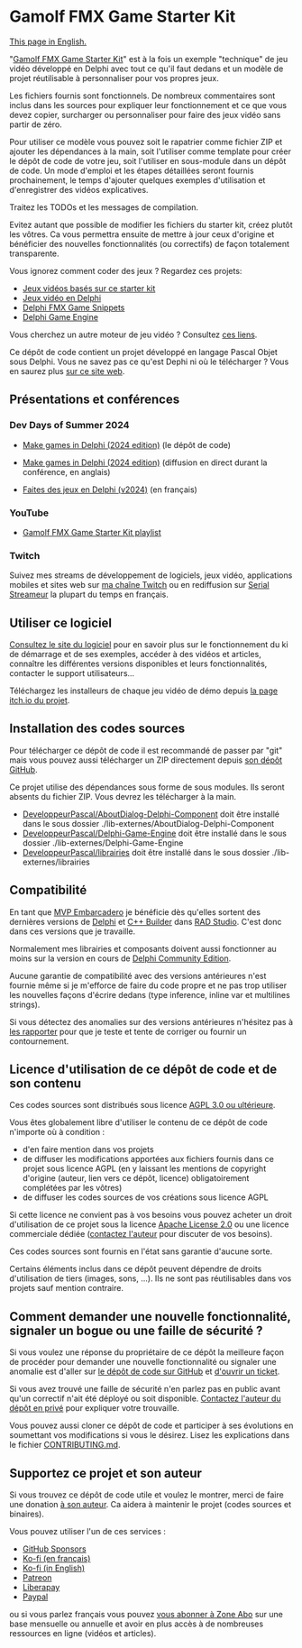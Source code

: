 # Gamolf FMX Game Starter Kit

[This page in English.](README.md)

"[Gamolf FMX Game Starter Kit](https://fmxgamestarterkit.developpeur-pascal.fr/)" est à la fois un exemple "technique" de jeu vidéo développé en Delphi avec tout ce qu'il faut dedans et un modèle de projet réutilisable à personnaliser pour vos propres jeux.

Les fichiers fournis sont fonctionnels. De nombreux commentaires sont inclus dans les sources pour expliquer leur fonctionnement et ce que vous devez copier, surcharger ou personnaliser pour faire des jeux vidéo sans partir de zéro.

Pour utiliser ce modèle vous pouvez soit le rapatrier comme fichier ZIP et ajouter les dépendances à la main, soit l'utiliser comme template pour créer le dépôt de code de votre jeu, soit l'utiliser en sous-module dans un dépôt de code. Un mode d'emploi et les étapes détaillées seront fournis prochainement, le temps d'ajouter quelques exemples d'utilisation et d'enregistrer des vidéos explicatives.

Traitez les TODOs et les messages de compilation.

Evitez autant que possible de modifier les fichiers du starter kit, créez plutôt les vôtres. Ca vous permettra ensuite de mettre à jour ceux d'origine et bénéficier des nouvelles fonctionnalités (ou correctifs) de façon totalement transparente.

Vous ignorez comment coder des jeux ? Regardez ces projets:

* [Jeux vidéos basés sur ce starter kit](https://github.com/DeveloppeurPascal?tab=repositories&q=gfgsk-game)
* [Jeux vidéo en Delphi](https://github.com/DeveloppeurPascal?tab=repositories&q=delphi-game)
* [Delphi FMX Game Snippets](https://fmxgamesnippets.developpeur-pascal.fr)
* [Delphi Game Engine](https://delphigameengine.developpeur-pascal.fr)

Vous cherchez un autre moteur de jeu vidéo ? Consultez [ces liens](https://github.com/Fr0sT-Brutal/awesome-pascal?tab=readme-ov-file#game-dev).

Ce dépôt de code contient un projet développé en langage Pascal Objet sous Delphi. Vous ne savez pas ce qu'est Dephi ni où le télécharger ? Vous en saurez plus [sur ce site web](https://delphi-resources.developpeur-pascal.fr/).

## Présentations et conférences

### Dev Days of Summer 2024

* [Make games in Delphi (2024 edition)](https://github.com/DeveloppeurPascal/DevDaysOfSummer2024-MakeGamesInDelphi) (le dépôt de code)

* [Make games in Delphi (2024 edition)](https://www.youtube.com/live/M7DcEDbuESQ?feature=shared&t=3911) (diffusion en direct durant la conférence, en anglais)
* [Faites des jeux en Delphi (v2024)](https://serialstreameur.fr/faites-des-jeux-en-delphi-edition-2024.html) (en français)

### YouTube

* [Gamolf FMX Game Starter Kit playlist](https://www.youtube.com/playlist?list=PLpkkg2iiC8yjkhmHDs42arEqvJm-m7006)

### Twitch

Suivez mes streams de développement de logiciels, jeux vidéo, applications mobiles et sites web sur [ma chaîne Twitch](https://www.twitch.tv/patrickpremartin) ou en rediffusion sur [Serial Streameur](https://serialstreameur.fr/gamolf-fmx-game-starter-kit.html) la plupart du temps en français.

## Utiliser ce logiciel

[Consultez le site du logiciel](https://fmxgamestarterkit.developpeur-pascal.fr/) pour en savoir plus sur le fonctionnement du ki de démarrage et de ses exemples, accéder à des vidéos et articles, connaître les différentes versions disponibles et leurs fonctionnalités, contacter le support utilisateurs...

Téléchargez les installeurs de chaque jeu vidéo de démo depuis [la page itch.io du projet](https://gamolf.itch.io/gamolf-fmx-game-starter-kit-demo-video-games).

## Installation des codes sources

Pour télécharger ce dépôt de code il est recommandé de passer par "git" mais vous pouvez aussi télécharger un ZIP directement depuis [son dépôt GitHub](https://github.com/DeveloppeurPascal/Gamolf-FMX-Game-Starter-Kit).

Ce projet utilise des dépendances sous forme de sous modules. Ils seront absents du fichier ZIP. Vous devrez les télécharger à la main.

* [DeveloppeurPascal/AboutDialog-Delphi-Component](https://github.com/DeveloppeurPascal/AboutDialog-Delphi-Component) doit être installé dans le sous dossier ./lib-externes/AboutDialog-Delphi-Component
* [DeveloppeurPascal/Delphi-Game-Engine](https://github.com/DeveloppeurPascal/Delphi-Game-Engine) doit être installé dans le sous dossier ./lib-externes/Delphi-Game-Engine
* [DeveloppeurPascal/librairies](https://github.com/DeveloppeurPascal/librairies) doit être installé dans le sous dossier ./lib-externes/librairies

## Compatibilité

En tant que [MVP Embarcadero](https://www.embarcadero.com/resources/partners/mvp-directory) je bénéficie dès qu'elles sortent des dernières versions de [Delphi](https://www.embarcadero.com/products/delphi) et [C++ Builder](https://www.embarcadero.com/products/cbuilder) dans [RAD Studio](https://www.embarcadero.com/products/rad-studio). C'est donc dans ces versions que je travaille.

Normalement mes librairies et composants doivent aussi fonctionner au moins sur la version en cours de [Delphi Community Edition](https://www.embarcadero.com/products/delphi/starter).

Aucune garantie de compatibilité avec des versions antérieures n'est fournie même si je m'efforce de faire du code propre et ne pas trop utiliser les nouvelles façons d'écrire dedans (type inference, inline var et multilines strings).

Si vous détectez des anomalies sur des versions antérieures n'hésitez pas à [les rapporter](https://github.com/DeveloppeurPascal/Gamolf-FMX-Game-Starter-Kit/issues) pour que je teste et tente de corriger ou fournir un contournement.

## Licence d'utilisation de ce dépôt de code et de son contenu

Ces codes sources sont distribués sous licence [AGPL 3.0 ou ultérieure](https://choosealicense.com/licenses/agpl-3.0/).

Vous êtes globalement libre d'utiliser le contenu de ce dépôt de code n'importe où à condition :
* d'en faire mention dans vos projets
* de diffuser les modifications apportées aux fichiers fournis dans ce projet sous licence AGPL (en y laissant les mentions de copyright d'origine (auteur, lien vers ce dépôt, licence) obligatoirement complétées par les vôtres)
* de diffuser les codes sources de vos créations sous licence AGPL

Si cette licence ne convient pas à vos besoins vous pouvez acheter un droit d'utilisation de ce projet sous la licence [Apache License 2.0](https://choosealicense.com/licenses/apache-2.0/) ou une licence commerciale dédiée ([contactez l'auteur](https://developpeur-pascal.fr/nous-contacter.php) pour discuter de vos besoins).

Ces codes sources sont fournis en l'état sans garantie d'aucune sorte.

Certains éléments inclus dans ce dépôt peuvent dépendre de droits d'utilisation de tiers (images, sons, ...). Ils ne sont pas réutilisables dans vos projets sauf mention contraire.

## Comment demander une nouvelle fonctionnalité, signaler un bogue ou une faille de sécurité ?

Si vous voulez une réponse du propriétaire de ce dépôt la meilleure façon de procéder pour demander une nouvelle fonctionnalité ou signaler une anomalie est d'aller sur [le dépôt de code sur GitHub](https://github.com/DeveloppeurPascal/Gamolf-FMX-Game-Starter-Kit) et [d'ouvrir un ticket](https://github.com/DeveloppeurPascal/Gamolf-FMX-Game-Starter-Kit/issues).

Si vous avez trouvé une faille de sécurité n'en parlez pas en public avant qu'un correctif n'ait été déployé ou soit disponible. [Contactez l'auteur du dépôt en privé](https://developpeur-pascal.fr/nous-contacter.php) pour expliquer votre trouvaille.

Vous pouvez aussi cloner ce dépôt de code et participer à ses évolutions en soumettant vos modifications si vous le désirez. Lisez les explications dans le fichier [CONTRIBUTING.md](CONTRIBUTING.md).

## Supportez ce projet et son auteur

Si vous trouvez ce dépôt de code utile et voulez le montrer, merci de faire une donation [à son auteur](https://github.com/DeveloppeurPascal). Ca aidera à maintenir le projet (codes sources et binaires).

Vous pouvez utiliser l'un de ces services :

* [GitHub Sponsors](https://github.com/sponsors/DeveloppeurPascal)
* [Ko-fi (en français)](https://ko-fi.com/patrick_premartin_fr)
* [Ko-fi (in English)](https://ko-fi.com/patrick_premartin_en)
* [Patreon](https://www.patreon.com/patrickpremartin)
* [Liberapay](https://liberapay.com/PatrickPremartin)
* [Paypal](https://www.paypal.com/paypalme/patrickpremartin)

ou si vous parlez français vous pouvez [vous abonner à Zone Abo](https://zone-abo.fr/nos-abonnements.php) sur une base mensuelle ou annuelle et avoir en plus accès à de nombreuses ressources en ligne (vidéos et articles).
